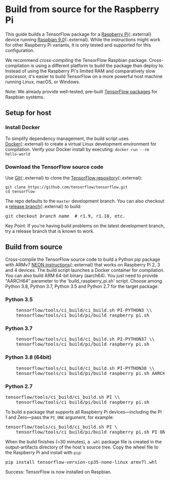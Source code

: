# Build from source for the Raspberry Pi

This guide builds a TensorFlow package for a
[Raspberry Pi](https://www.raspberrypi.org/){:.external} device running
[Raspbian 9.0](https://www.raspberrypi.org/downloads/raspbian/){:.external}.
While the instructions might work for other Raspberry Pi variants, it is only
tested and supported for this configuration.

We recommend *cross-compiling* the TensorFlow Raspbian package. Cross-compilation
is using a different platform to build the package than deploy to. Instead of
using the Raspberry Pi's limited RAM and comparatively slow processor, it's
easier to build TensorFlow on a more powerful host machine running Linux, macOS,
or Windows.

Note: We already provide well-tested, pre-built [TensorFlow packages](./pip.md)
for Raspbian systems.


## Setup for host

### Install Docker

To simplify dependency management, the build script uses
[Docker](https://docs.docker.com/install/){:.external} to create a virtual Linux
development environment for compilation. Verify your Docker install by executing:
`docker run --rm hello-world`

### Download the TensorFlow source code

Use [Git](https://git-scm.com/){:.external} to clone the
[TensorFlow repository](https://github.com/tensorflow/tensorflow){:.external}:

<pre class="devsite-click-to-copy">
<code class="devsite-terminal">git clone https://github.com/tensorflow/tensorflow.git</code>
<code class="devsite-terminal">cd tensorflow</code>
</pre>

The repo defaults to the `master` development branch. You can also checkout a
[release branch](https://github.com/tensorflow/tensorflow/releases){:.external}
to build:

<pre class="devsite-terminal prettyprint lang-bsh">
git checkout <em>branch_name</em>  # r1.9, r1.10, etc.
</pre>

Key Point: If you're having build problems on the latest development branch, try
a release branch that is known to work.


## Build from source

Cross-compile the TensorFlow source code to build a Python *pip* package with
ARMv7
[NEON instructions](https://developer.arm.com/technologies/neon){:.external}
that works on Raspberry Pi 2, 3 and 4 devices. The build script launches a
Docker container for compilation. You can also build ARM 64-bit binary
(aarch64). You just need to provide "AARCH64" parameter to the
'build_raspberry_pi.sh' script. Choose among Python 3.8, Python 3.7, Python 3.5
and Python 2.7 for the target package:

<div class="ds-selector-tabs">
  <section>
    <h3>Python 3.5</h3>
<pre class="devsite-terminal prettyprint lang-bsh">
    tensorflow/tools/ci_build/ci_build.sh PI-PYTHON3 \\
    tensorflow/tools/ci_build/pi/build_raspberry_pi.sh
</pre>
  </section>
  <section>
    <h3>Python 3.7</h3>
<pre class="devsite-terminal prettyprint lang-bsh">
    tensorflow/tools/ci_build/ci_build.sh PI-PYTHON37 \\
    tensorflow/tools/ci_build/pi/build_raspberry_pi.sh
</pre>
  </section>
  <section>
    <h3>Python 3.8 (64bit)</h3>
<pre class="devsite-terminal prettyprint lang-bsh">
    tensorflow/tools/ci_build/ci_build.sh PI-PYTHON38 \\
    tensorflow/tools/ci_build/pi/build_raspberry_pi.sh AARCH64
</pre>
  </section>
  <section>
    <h3>Python 2.7</h3>
<pre class="devsite-terminal prettyprint lang-bsh">
tensorflow/tools/ci_build/ci_build.sh PI \\
    tensorflow/tools/ci_build/pi/build_raspberry_pi.sh
</pre>
  </section>
</div><!--/ds-selector-tabs-->

To build a package that supports all Raspberry Pi devices—including the Pi 1 and
Zero—pass the `PI_ONE` argument, for example:

<pre class="devsite-terminal prettyprint lang-bsh">
tensorflow/tools/ci_build/ci_build.sh PI \
    tensorflow/tools/ci_build/pi/build_raspberry_pi.sh PI_ONE
</pre>

When the build finishes (~30 minutes), a `.whl` package file is created in the
output-artifacts directory of the host's source tree. Copy the wheel file to the
Raspberry Pi and install with `pip`:

<pre class="devsite-terminal devsite-click-to-copy">
pip install tensorflow-<var>version</var>-cp35-none-linux_armv7l.whl
</pre>

Success: TensorFlow is now installed on Raspbian.
